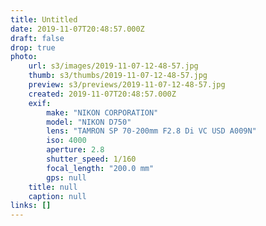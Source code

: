 ```yaml
---
title: Untitled
date: 2019-11-07T20:48:57.000Z
draft: false
drop: true
photo:
    url: s3/images/2019-11-07-12-48-57.jpg
    thumb: s3/thumbs/2019-11-07-12-48-57.jpg
    preview: s3/previews/2019-11-07-12-48-57.jpg
    created: 2019-11-07T20:48:57.000Z
    exif:
        make: "NIKON CORPORATION"
        model: "NIKON D750"
        lens: "TAMRON SP 70-200mm F2.8 Di VC USD A009N"
        iso: 4000
        aperture: 2.8
        shutter_speed: 1/160
        focal_length: "200.0 mm"
        gps: null
    title: null
    caption: null
links: []
---
```

